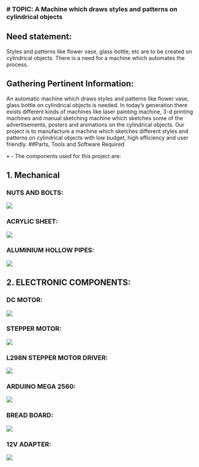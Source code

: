 ### # TOPIC:  A Machine which draws styles and patterns on cylindrical objects
## Need statement:
Styles and patterns like flower vase, glass bottle, etc are to be created on cylindrical objects. There is a need for a machine which automates the process.

## Gathering Pertinent Information:
 An automatic machine which draws styles and patterns like flower vase, glass bottle on cylindrical objects is needed. In today’s generation there exists different kinds of machines like laser painting machine, 3-d printing machines and manual sketching machine which sketches some of the advertisements, posters and animations on the cylindrical objects.
Our project is to manufacture a machine which sketches different styles and patterns on cylindrical objects with low budget, high efficiency and user friendly.
##Parts, Tools and Software Required

•	- The components used for this project are:
## 1. Mechanical
### NUTS AND BOLTS:
![](https://user-images.githubusercontent.com/42512399/49358377-77fa1300-f6f8-11e8-9557-c262ed2eb081.jpg)

### ACRYLIC SHEET:
![](https://user-images.githubusercontent.com/42512399/49359083-04a5d080-f6fb-11e8-9be0-5d32263922c5.jpg)
### ALUMINIUM HOLLOW PIPES:
![](https://user-images.githubusercontent.com/42512399/49359203-74b45680-f6fb-11e8-98c0-324a61ec1d4c.jpg)
## 2. ELECTRONIC COMPONENTS:
### DC MOTOR:
![](https://user-images.githubusercontent.com/42512399/49358594-39188d00-f6f9-11e8-9c8c-d2b0f2b505d4.jpg)
### STEPPER MOTOR:
![](https://user-images.githubusercontent.com/42512399/49359577-9eba4880-f6fc-11e8-86fe-26103fcf3d85.jpg)
### L298N STEPPER MOTOR DRIVER:
![](https://user-images.githubusercontent.com/42512399/49365588-3889f180-f70d-11e8-9a2b-fa51ba6fba41.jpg)
### ARDUINO MEGA 2560:
![](https://user-images.githubusercontent.com/42512399/49366321-109b8d80-f70f-11e8-87c0-8dc7a6ebdb5c.png)
### BREAD BOARD:
![](https://user-images.githubusercontent.com/42512399/49366463-6a9c5300-f70f-11e8-983a-1d257297f9d1.jpg)
### 12V ADAPTER:
![](https://user-images.githubusercontent.com/42512399/49366602-b9e28380-f70f-11e8-977d-ffcb2f54c292.jpg)